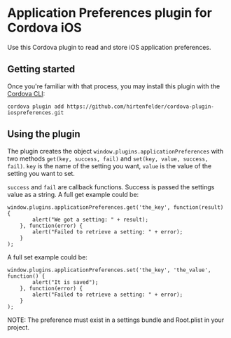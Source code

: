 # Application Preferences plugin for Cordova iOS #

Use this Cordova plugin to read and store iOS application preferences.

## Getting started

Once you're familiar with that process, you may install this plugin with the [Cordova CLI](https://cordova.apache.org/docs/en/6.x/guide/cli/index.html):

```
cordova plugin add https://github.com/hirtenfelder/cordova-plugin-iospreferences.git
```

## Using the plugin

The plugin creates the object `window.plugins.applicationPreferences` with two methods `get(key, success, fail)` and 
`set(key, value, success, fail)`. `key` is the name of the setting you want, `value` is the value of the setting you want to set.

`success` and `fail` are callback functions. Success is passed the settings value as a string.
A full get example could be:

    window.plugins.applicationPreferences.get('the_key', function(result) {
            alert("We got a setting: " + result);
        }, function(error) {
		    alert("Failed to retrieve a setting: " + error);
	    }
	);

A full set example could be:

    window.plugins.applicationPreferences.set('the_key', 'the_value', function() {
            alert("It is saved");
        }, function(error) {
		    alert("Failed to retrieve a setting: " + error);
	    }
	);

NOTE: The preference must exist in a settings bundle and Root.plist in your project.